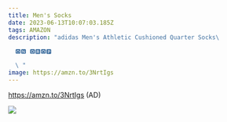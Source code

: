 ```yaml
---
title: Men's Socks
date: 2023-06-13T10:07:03.185Z
tags: AMAZON
description: "adidas Men's Athletic Cushioned Quarter Socks\ 

  🅾🅽 🅳🆁🅾🅿

  \ "
image: https://amzn.to/3NrtIgs
---
```

https://amzn.to/3NrtIgs (AD) <!--StartFragment-->

![](https://m.media-amazon.com/images/I/81hNGGETHXL._AC_UL1500_.jpg)

<!--EndFragment-->